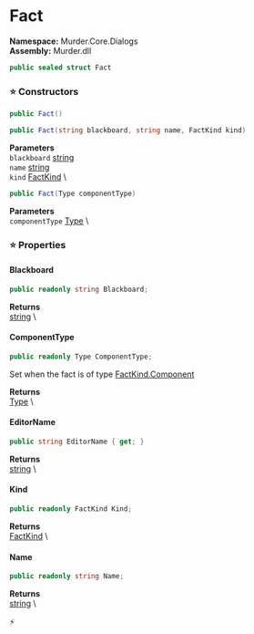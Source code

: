 # Fact

**Namespace:** Murder.Core.Dialogs \
**Assembly:** Murder.dll

```csharp
public sealed struct Fact
```

### ⭐ Constructors
```csharp
public Fact()
```

```csharp
public Fact(string blackboard, string name, FactKind kind)
```

**Parameters** \
`blackboard` [string](https://learn.microsoft.com/en-us/dotnet/api/System.String?view=net-7.0) \
`name` [string](https://learn.microsoft.com/en-us/dotnet/api/System.String?view=net-7.0) \
`kind` [FactKind](/Murder/Core/Dialogs/FactKind.html) \

```csharp
public Fact(Type componentType)
```

**Parameters** \
`componentType` [Type](https://learn.microsoft.com/en-us/dotnet/api/System.Type?view=net-7.0) \

### ⭐ Properties
#### Blackboard
```csharp
public readonly string Blackboard;
```

**Returns** \
[string](https://learn.microsoft.com/en-us/dotnet/api/System.String?view=net-7.0) \
#### ComponentType
```csharp
public readonly Type ComponentType;
```

Set when the fact is of type [FactKind.Component](/murder/core/dialogs/factkind.html#component)

**Returns** \
[Type](https://learn.microsoft.com/en-us/dotnet/api/System.Type?view=net-7.0) \
#### EditorName
```csharp
public string EditorName { get; }
```

**Returns** \
[string](https://learn.microsoft.com/en-us/dotnet/api/System.String?view=net-7.0) \
#### Kind
```csharp
public readonly FactKind Kind;
```

**Returns** \
[FactKind](/Murder/Core/Dialogs/FactKind.html) \
#### Name
```csharp
public readonly string Name;
```

**Returns** \
[string](https://learn.microsoft.com/en-us/dotnet/api/System.String?view=net-7.0) \


⚡